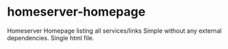 # homeserver-homepage
Homeserver Homepage listing all services/links Simple without any external dependencies. Single html file. 
